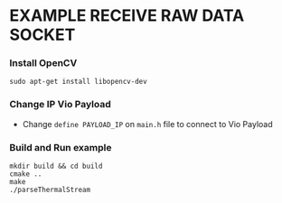 # EXAMPLE RECEIVE RAW DATA SOCKET

### Install OpenCV
```
sudo apt-get install libopencv-dev
```

### Change IP Vio Payload
- Change `define PAYLOAD_IP` on `main.h` file to connect to Vio Payload

### Build and Run example
```
mkdir build && cd build
cmake ..
make
./parseThermalStream
```